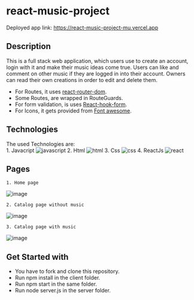 
# react-music-project
Deployed app link: https://react-music-project-mu.vercel.app

## Description
This is a full stack web application, which users use to create an account, login with it and make their music ideas come true. Users can like and comment on other music if they are logged in into their account. Owners can read their own creations in order to edit and delete them.

- For Routes, it uses [react-router-dom](https://reactrouter.com/en/main).
- Some Routes, are wrapped in RouteGuards.
- For form validation, is uses [React-hook-form](https://react-hook-form.com). 
- For Icons, it gets provided from [Font awesome](https://fontawesome.com). 

## Technologies
The used Technologies are:  
    1. Javacript ![javascript](https://img.icons8.com/color/100/000000/javascript--v1.png) 
    2. Html ![html](https://img.icons8.com/color/100/000000/html-5--v1.png) 
    3. Css ![css](https://img.icons8.com/color/100/000000/css3.png) 
    4. ReactJs ![react](https://img.icons8.com/office/100/000000/react.png) 

## Pages
     
    1. Home page 


![image](https://user-images.githubusercontent.com/106228555/232030290-fa497ca5-2110-4585-aa50-82736ac78dbb.png)


    2. Catalog page without music


![image](https://user-images.githubusercontent.com/106228555/232031969-dde9e706-70aa-46b8-8a18-bdf4f246fe1f.png)


    3. Catalog page with music


![image](https://user-images.githubusercontent.com/106228555/232030415-a8f16cec-dfad-454f-a06d-95a5e4decd2f.png)


## Get Started with

- You have to fork and clone this repository.
- Run npm install in the client folder.
- Run npm start in the same folder.
- Run node server.js in the server folder.
